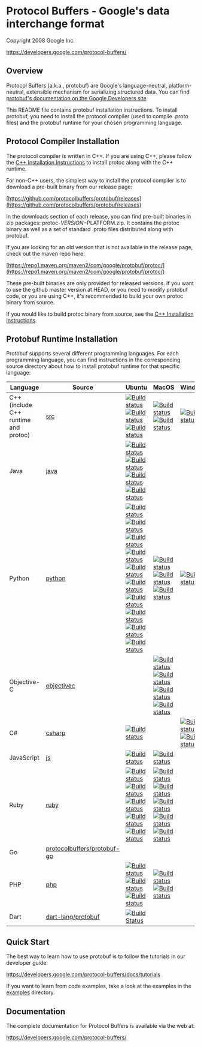 Protocol Buffers - Google's data interchange format
===================================================

Copyright 2008 Google Inc.

https://developers.google.com/protocol-buffers/

Overview
--------

Protocol Buffers (a.k.a., protobuf) are Google's language-neutral,
platform-neutral, extensible mechanism for serializing structured data. You
can find [protobuf's documentation on the Google Developers site](https://developers.google.com/protocol-buffers/).

This README file contains protobuf installation instructions. To install
protobuf, you need to install the protocol compiler (used to compile .proto
files) and the protobuf runtime for your chosen programming language.

Protocol Compiler Installation
------------------------------

The protocol compiler is written in C++. If you are using C++, please follow
the [C++ Installation Instructions](src/README.md) to install protoc along
with the C++ runtime.

For non-C++ users, the simplest way to install the protocol compiler is to
download a pre-built binary from our release page:

  [https://github.com/protocolbuffers/protobuf/releases](https://github.com/protocolbuffers/protobuf/releases)

In the downloads section of each release, you can find pre-built binaries in
zip packages: protoc-$VERSION-$PLATFORM.zip. It contains the protoc binary
as well as a set of standard .proto files distributed along with protobuf.

If you are looking for an old version that is not available in the release
page, check out the maven repo here:

  [https://repo1.maven.org/maven2/com/google/protobuf/protoc/](https://repo1.maven.org/maven2/com/google/protobuf/protoc/)

These pre-built binaries are only provided for released versions. If you want
to use the github master version at HEAD, or you need to modify protobuf code,
or you are using C++, it's recommended to build your own protoc binary from
source.

If you would like to build protoc binary from source, see the [C++ Installation
Instructions](src/README.md).

Protobuf Runtime Installation
-----------------------------

Protobuf supports several different programming languages. For each programming
language, you can find instructions in the corresponding source directory about
how to install protobuf runtime for that specific language:

| Language                             | Source                                                      | Ubuntu | MacOS | Windows |
|--------------------------------------|-------------------------------------------------------------|--------|-------|---------|
| C++ (include C++ runtime and protoc) | [src](src)                                                  | [![Build status](https://storage.googleapis.com/protobuf-kokoro-badges/status-badge/linux-cpp_distcheck.png)](https://fusion.corp.google.com/projectanalysis/current/KOKORO/prod:protobuf%2Fgithub%2Fmaster%2Fubuntu%2Fcpp_distcheck%2Fcontinuous)<br/>[![Build status](https://storage.googleapis.com/protobuf-kokoro-badges/status-badge/linux-bazel.png)](https://fusion.corp.google.com/projectanalysis/current/KOKORO/prod:protobuf%2Fgithub%2Fmaster%2Fubuntu%2Fbazel%2Fcontinuous)<br/>[![Build status](https://storage.googleapis.com/protobuf-kokoro-badges/status-badge/linux-dist_install.png)](https://fusion.corp.google.com/projectanalysis/current/KOKORO/prod:protobuf%2Fgithub%2Fmaster%2Fubuntu%2Fdist_install%2Fcontinuous) | [![Build status](https://storage.googleapis.com/protobuf-kokoro-badges/status-badge/macos-cpp.png)](https://fusion.corp.google.com/projectanalysis/current/KOKORO/prod:protobuf%2Fgithub%2Fmaster%2Fmacos%2Fcpp%2Fcontinuous)<br/>[![Build status](https://storage.googleapis.com/protobuf-kokoro-badges/status-badge/macos-cpp_distcheck.png)](https://fusion.corp.google.com/projectanalysis/current/KOKORO/prod:protobuf%2Fgithub%2Fmaster%2Fmacos%2Fcpp_distcheck%2Fcontinuous) | [![Build status](https://ci.appveyor.com/api/projects/status/73ctee6ua4w2ruin?svg=true)](https://ci.appveyor.com/project/protobuf/protobuf) |
| Java                                 | [java](java)                                                | [![Build status](https://storage.googleapis.com/protobuf-kokoro-badges/status-badge/linux-java_compatibility.png)](https://fusion.corp.google.com/projectanalysis/current/KOKORO/prod:protobuf%2Fgithub%2Fmaster%2Fubuntu%2Fjava_compatibility%2Fcontinuous)<br/>[![Build status](https://storage.googleapis.com/protobuf-kokoro-badges/status-badge/linux-java_jdk7.png)](https://fusion.corp.google.com/projectanalysis/current/KOKORO/prod:protobuf%2Fgithub%2Fmaster%2Fubuntu%2Fjava_jdk7%2Fcontinuous)<br/>[![Build status](https://storage.googleapis.com/protobuf-kokoro-badges/status-badge/linux-java_oracle7.png)](https://fusion.corp.google.com/projectanalysis/current/KOKORO/prod:protobuf%2Fgithub%2Fmaster%2Fubuntu%2Fjava_oracle7%2Fcontinuous)<br/>[![Build status](https://storage.googleapis.com/protobuf-kokoro-badges/status-badge/linux-java_linkage_monitor.png)](https://fusion.corp.google.com/projectanalysis/current/KOKORO/prod:protobuf%2Fgithub%2Fmaster%2Fubuntu%2Fjava_linkage_monitor%2Fcontinuous) | | |
| Python                               | [python](python)                                            | [![Build status](https://storage.googleapis.com/protobuf-kokoro-badges/status-badge/linux-python27.png)](https://fusion.corp.google.com/projectanalysis/current/KOKORO/prod:protobuf%2Fgithub%2Fmaster%2Fubuntu%2Fpython27%2Fcontinuous)<br/>[![Build status](https://storage.googleapis.com/protobuf-kokoro-badges/status-badge/linux-python35.png)](https://fusion.corp.google.com/projectanalysis/current/KOKORO/prod:protobuf%2Fgithub%2Fmaster%2Fubuntu%2Fpython35%2Fcontinuous)<br/>[![Build status](https://storage.googleapis.com/protobuf-kokoro-badges/status-badge/linux-python36.png)](https://fusion.corp.google.com/projectanalysis/current/KOKORO/prod:protobuf%2Fgithub%2Fmaster%2Fubuntu%2Fpython36%2Fcontinuous)<br/>[![Build status](https://storage.googleapis.com/protobuf-kokoro-badges/status-badge/linux-python37.png)](https://fusion.corp.google.com/projectanalysis/current/KOKORO/prod:protobuf%2Fgithub%2Fmaster%2Fubuntu%2Fpython37%2Fcontinuous)<br/>[![Build status](https://storage.googleapis.com/protobuf-kokoro-badges/status-badge/linux-python_compatibility.png)](https://fusion.corp.google.com/projectanalysis/current/KOKORO/prod:protobuf%2Fgithub%2Fmaster%2Fubuntu%2Fpython_compatibility%2Fcontinuous)<br/>[![Build status](https://storage.googleapis.com/protobuf-kokoro-badges/status-badge/linux-python27_cpp.png)](https://fusion.corp.google.com/projectanalysis/current/KOKORO/prod:protobuf%2Fgithub%2Fmaster%2Fubuntu%2Fpython27_cpp%2Fcontinuous)<br/>[![Build status](https://storage.googleapis.com/protobuf-kokoro-badges/status-badge/linux-python35_cpp.png)](https://fusion.corp.google.com/projectanalysis/current/KOKORO/prod:protobuf%2Fgithub%2Fmaster%2Fubuntu%2Fpython35_cpp%2Fcontinuous)<br/>[![Build status](https://storage.googleapis.com/protobuf-kokoro-badges/status-badge/linux-python36_cpp.png)](https://fusion.corp.google.com/projectanalysis/current/KOKORO/prod:protobuf%2Fgithub%2Fmaster%2Fubuntu%2Fpython36_cpp%2Fcontinuous)<br/>[![Build status](https://storage.googleapis.com/protobuf-kokoro-badges/status-badge/linux-python37_cpp.png)](https://fusion.corp.google.com/projectanalysis/current/KOKORO/prod:protobuf%2Fgithub%2Fmaster%2Fubuntu%2Fpython37_cpp%2Fcontinuous)<br/>[![Build status](https://storage.googleapis.com/protobuf-kokoro-badges/status-badge/linux-python-release.png)](https://fusion.corp.google.com/projectanalysis/current/KOKORO/prod:protobuf%2Fgithub%2Fmaster%2Fubuntu%2Fpython_release%2Fcontinuous) | [![Build status](https://storage.googleapis.com/protobuf-kokoro-badges/status-badge/macos-python.png)](https://fusion.corp.google.com/projectanalysis/current/KOKORO/prod:protobuf%2Fgithub%2Fmaster%2Fmacos%2Fpython%2Fcontinuous)<br/>[![Build status](https://storage.googleapis.com/protobuf-kokoro-badges/status-badge/macos-python_cpp.png)](https://fusion.corp.google.com/projectanalysis/current/KOKORO/prod:protobuf%2Fgithub%2Fmaster%2Fmacos%2Fpython_cpp%2Fcontinuous)<br/>[![Build status](https://storage.googleapis.com/protobuf-kokoro-badges/status-badge/macos-python-release.png)](https://fusion.corp.google.com/projectanalysis/current/KOKORO/prod:protobuf%2Fgithub%2Fmaster%2Fmacos%2Fpython_release%2Fcontinuous) | [![Build status](https://storage.googleapis.com/protobuf-kokoro-badges/status-badge/windows-python-release.png)](https://fusion.corp.google.com/projectanalysis/current/KOKORO/prod:protobuf%2Fgithub%2Fmaster%2Fwindows%2Fpython_release%2Fcontinuous) |
| Objective-C                          | [objectivec](objectivec)                                    | | [![Build status](https://storage.googleapis.com/protobuf-kokoro-badges/status-badge/macos-objectivec_cocoapods_integration.png)](https://fusion.corp.google.com/projectanalysis/current/KOKORO/prod:protobuf%2Fgithub%2Fmaster%2Fmacos%2Fobjectivec_cocoapods_integration%2Fcontinuous)<br/>[![Build status](https://storage.googleapis.com/protobuf-kokoro-badges/status-badge/macos-objectivec_ios_debug.png)](https://fusion.corp.google.com/projectanalysis/current/KOKORO/prod:protobuf%2Fgithub%2Fmaster%2Fmacos%2Fobjectivec_ios_debug%2Fcontinuous)<br/>[![Build status](https://storage.googleapis.com/protobuf-kokoro-badges/status-badge/macos-objectivec_ios_release.png)](https://fusion.corp.google.com/projectanalysis/current/KOKORO/prod:protobuf%2Fgithub%2Fmaster%2Fmacos%2Fobjectivec_ios_release%2Fcontinuous)<br/>[![Build status](https://storage.googleapis.com/protobuf-kokoro-badges/status-badge/macos-objectivec_osx.png)](https://fusion.corp.google.com/projectanalysis/current/KOKORO/prod:protobuf%2Fgithub%2Fmaster%2Fmacos%2Fobjectivec_osx%2Fcontinuous) | |
| C#                                   | [csharp](csharp)                                            | [![Build status](https://storage.googleapis.com/protobuf-kokoro-badges/status-badge/linux-csharp.png)](https://fusion.corp.google.com/projectanalysis/current/KOKORO/prod:protobuf%2Fgithub%2Fmaster%2Fubuntu%2Fcsharp%2Fcontinuous) | | [![Build status](https://ci.appveyor.com/api/projects/status/73ctee6ua4w2ruin?svg=true)](https://ci.appveyor.com/project/protobuf/protobuf)<br/>[![Build status](https://storage.googleapis.com/protobuf-kokoro-badges/status-badge/windows-csharp-release.png)](https://fusion.corp.google.com/projectanalysis/current/KOKORO/prod:protobuf%2Fgithub%2Fmaster%2Fwindows%2Fcsharp_release%2Fcontinuous) |
| JavaScript                           | [js](js)                                                    | [![Build status](https://storage.googleapis.com/protobuf-kokoro-badges/status-badge/linux-javascript.png)](https://fusion.corp.google.com/projectanalysis/current/KOKORO/prod:protobuf%2Fgithub%2Fmaster%2Fubuntu%2Fjavascript%2Fcontinuous) | [![Build status](https://storage.googleapis.com/protobuf-kokoro-badges/status-badge/macos-javascript.png)](https://fusion.corp.google.com/projectanalysis/current/KOKORO/prod:protobuf%2Fgithub%2Fmaster%2Fmacos%2Fjavascript%2Fcontinuous) | |
| Ruby                                 | [ruby](ruby)                                                | [![Build status](https://storage.googleapis.com/protobuf-kokoro-badges/status-badge/linux-ruby23.png)](https://fusion.corp.google.com/projectanalysis/current/KOKORO/prod:protobuf%2Fgithub%2Fmaster%2Fubuntu%2Fruby23%2Fcontinuous)<br/>[![Build status](https://storage.googleapis.com/protobuf-kokoro-badges/status-badge/linux-ruby24.png)](https://fusion.corp.google.com/projectanalysis/current/KOKORO/prod:protobuf%2Fgithub%2Fmaster%2Fubuntu%2Fruby24%2Fcontinuous)<br/>[![Build status](https://storage.googleapis.com/protobuf-kokoro-badges/status-badge/linux-ruby25.png)](https://fusion.corp.google.com/projectanalysis/current/KOKORO/prod:protobuf%2Fgithub%2Fmaster%2Fubuntu%2Fruby25%2Fcontinuous)<br/>[![Build status](https://storage.googleapis.com/protobuf-kokoro-badges/status-badge/linux-ruby26.png)](https://fusion.corp.google.com/projectanalysis/current/KOKORO/prod:protobuf%2Fgithub%2Fmaster%2Fubuntu%2Fruby26%2Fcontinuous)<br/>[![Build status](https://storage.googleapis.com/protobuf-kokoro-badges/status-badge/linux-ruby-release.png)](https://fusion.corp.google.com/projectanalysis/current/KOKORO/prod:protobuf%2Fgithub%2Fmaster%2Fubuntu%2Fruby_release%2Fcontinuous) | [![Build status](https://storage.googleapis.com/protobuf-kokoro-badges/status-badge/macos-ruby23.png)](https://fusion.corp.google.com/projectanalysis/current/KOKORO/prod:protobuf%2Fgithub%2Fmaster%2Fmacos%2Fruby23%2Fcontinuous)<br/>[![Build status](https://storage.googleapis.com/protobuf-kokoro-badges/status-badge/macos-ruby24.png)](https://fusion.corp.google.com/projectanalysis/current/KOKORO/prod:protobuf%2Fgithub%2Fmaster%2Fmacos%2Fruby24%2Fcontinuous)<br/>[![Build status](https://storage.googleapis.com/protobuf-kokoro-badges/status-badge/macos-ruby25.png)](https://fusion.corp.google.com/projectanalysis/current/KOKORO/prod:protobuf%2Fgithub%2Fmaster%2Fmacos%2Fruby25%2Fcontinuous)<br/>[![Build status](https://storage.googleapis.com/protobuf-kokoro-badges/status-badge/macos-ruby26.png)](https://fusion.corp.google.com/projectanalysis/current/KOKORO/prod:protobuf%2Fgithub%2Fmaster%2Fmacos%2Fruby26%2Fcontinuous)<br/>[![Build status](https://storage.googleapis.com/protobuf-kokoro-badges/status-badge/macos-ruby-release.png)](https://fusion.corp.google.com/projectanalysis/current/KOKORO/prod:protobuf%2Fgithub%2Fmaster%2Fmacos%2Fruby_release%2Fcontinuous) | |
| Go                                   | [protocolbuffers/protobuf-go](https://github.com/protocolbuffers/protobuf-go)       | | | |
| PHP                                  | [php](php)                                                  | [![Build status](https://storage.googleapis.com/protobuf-kokoro-badges/status-badge/linux-php_all.png)](https://fusion.corp.google.com/projectanalysis/current/KOKORO/prod:protobuf%2Fgithub%2Fmaster%2Fubuntu%2Fphp_all%2Fcontinuous)<br/>[![Build status](https://storage.googleapis.com/protobuf-kokoro-badges/status-badge/linux-32-bit.png)](https://fusion.corp.google.com/projectanalysis/current/KOKORO/prod:protobuf%2Fgithub%2Fmaster%2Fubuntu%2F32-bit%2Fcontinuous)<br/>[![Build status](https://storage.googleapis.com/protobuf-kokoro-badges/status-badge/linux-php80.png)](https://fusion.corp.google.com/projectanalysis/current/KOKORO/prod:protobuf%2Fgithub%2Fmaster%2Fubuntu%2Fphp80%2Fcontinuous) | [![Build status](https://storage.googleapis.com/protobuf-kokoro-badges/status-badge/macos-php5.6_mac.png)](https://fusion.corp.google.com/projectanalysis/current/KOKORO/prod:protobuf%2Fgithub%2Fmaster%2Fmacos%2Fphp5.6_mac%2Fcontinuous)<br/>[![Build status](https://storage.googleapis.com/protobuf-kokoro-badges/status-badge/macos-php7.0_mac.png)](https://fusion.corp.google.com/projectanalysis/current/KOKORO/prod:protobuf%2Fgithub%2Fmaster%2Fmacos%2Fphp7.0_mac%2Fcontinuous) | |
| Dart                                 | [dart-lang/protobuf](https://github.com/dart-lang/protobuf) | [![Build Status](https://travis-ci.org/dart-lang/protobuf.svg?branch=master)](https://travis-ci.org/dart-lang/protobuf) | | |

Quick Start
-----------

The best way to learn how to use protobuf is to follow the tutorials in our
developer guide:

https://developers.google.com/protocol-buffers/docs/tutorials

If you want to learn from code examples, take a look at the examples in the
[examples](examples) directory.

Documentation
-------------

The complete documentation for Protocol Buffers is available via the
web at:

https://developers.google.com/protocol-buffers/
